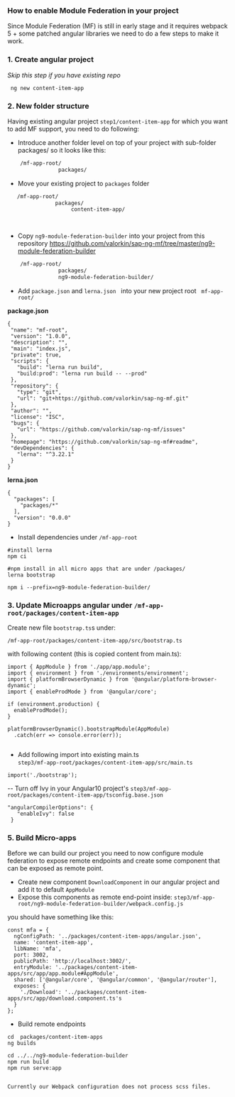 ### How to enable Module Federation in your project

Since Module Federation (MF)  is still in early stage and it requires webpack 5 + some patched angular libraries 
we need to do a few steps to make it work.


### 1. Create angular project

_Skip this step if you have existing repo_

```
 ng new content-item-app
```


### 2. New folder structure

Having existing angular project `step1/content-item-app` for which you want to add MF support, you 
need to do following:

 - Introduce another folder level on top of your project with sub-folder packages/ so it looks like this:
 
 ```html
     /mf-app-root/                
                 packages/


```
 - Move your existing project to `packages` folder
 
 
```html
   /mf-app-root/                
               packages/
                    content-item-app/
                      



```   

 - Copy `ng9-module-federation-builder` into your project from this repository https://github.com/valorkin/sap-ng-mf/tree/master/ng9-module-federation-builder
 
  ```html
      /mf-app-root/                
                  packages/
                  ng9-module-federation-builder/
 
 ```
 
 
 - Add `package.json` and `lerna.json ` into your new project root  ` mf-app-root/` 
 
 **package.json**
 ```
{
  "name": "mf-root",
  "version": "1.0.0",
  "description": "",
  "main": "index.js",
  "private": true,
  "scripts": {
    "build": "lerna run build",
    "build:prod": "lerna run build -- --prod"
  },
  "repository": {
    "type": "git",
    "url": "git+https://github.com/valorkin/sap-ng-mf.git"
  },
  "author": "",
  "license": "ISC",
  "bugs": {
    "url": "https://github.com/valorkin/sap-ng-mf/issues"
  },
  "homepage": "https://github.com/valorkin/sap-ng-mf#readme",
  "devDependencies": {
    "lerna": "^3.22.1"
  }
}
```

 **lerna.json**

```
{
  "packages": [
    "packages/*"
  ],
  "version": "0.0.0"
}

```

- Install dependencies under `/mf-app-root`
 

```
#install lerna
npm ci

#npm install in all micro apps that are under /packages/
lerna bootstrap

npm i --prefix=ng9-module-federation-builder/
```


### 3. Update Microapps angular under `/mf-app-root/packages/content-item-app`

 Create new file `bootstrap.ts`s under:
 
```
/mf-app-root/packages/content-item-app/src/bootstrap.ts

```
with following content (this is copied content from main.ts):



```
import { AppModule } from './app/app.module';
import { environment } from './environments/environment';
import { platformBrowserDynamic } from '@angular/platform-browser-dynamic';
import { enableProdMode } from '@angular/core';

if (environment.production) {
  enableProdMode();
}

platformBrowserDynamic().bootstrapModule(AppModule)
  .catch(err => console.error(err));


```
                    
- Add following import into existing main.ts                    
 `step3/mf-app-root/packages/content-item-app/src/main.ts`
 
 ```
import('./bootstrap');

```
 
 -- Turn off Ivy in your Angular10 project's `step3/mf-app-root/packages/content-item-app/tsconfig.base.json`
 
 ```
 "angularCompilerOptions": {
    "enableIvy": false
  }
```
 
 
 
 ### 5. Build Micro-apps 
 
 Before we can build our project you need to now configure module federation to expose remote endpoints and create some 
 component that can be exposed as remote point. 
 
 - Create new component `DownloadComponent` in our angular project and add it to default `AppModule`
 - Expose this components as remote end-point inside:
  `step3/mf-app-root/ng9-module-federation-builder/webpack.config.js`
  
  you should have something like this:
  
```
const mfa = {
  ngConfigPath: '../packages/content-item-apps/angular.json',
  name: 'content-item-app',
  libName: 'mfa',
  port: 3002,
  publicPath: 'http://localhost:3002/',
  entryModule: '../packages/content-item-apps/src/app/app.module#AppModule',
  shared: ['@angular/core', '@angular/common', '@angular/router'],
  exposes: {
    './Download': '../packages/content-item-apps/src/app/download.component.ts's
  }
};
```

- Build remote endpoints

```
cd  packages/content-item-apps
ng builds

cd ../../ng9-module-federation-builder
npm run build
npm run serve:app


```


`Currently our Webpack configuration does not process scss files.` 

 

   
   


